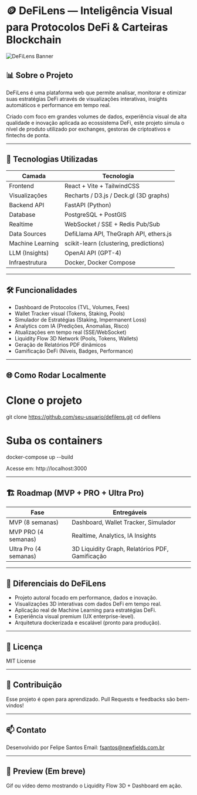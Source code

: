 
# 🪙 DeFiLens — Inteligência Visual para Protocolos DeFi & Carteiras Blockchain

![DeFiLens Banner](https://dummyimage.com/1200x400/0e1117/00ffe1&text=DeFiLens+-+Visualize+Your+DeFi+World)

## 📊 Sobre o Projeto
DeFiLens é uma plataforma web que permite analisar, monitorar e otimizar suas estratégias DeFi através de visualizações interativas, insights automáticos e performance em tempo real.

Criado com foco em grandes volumes de dados, experiência visual de alta qualidade e inovação aplicada ao ecossistema DeFi, este projeto simula o nível de produto utilizado por exchanges, gestoras de criptoativos e fintechs de ponta.

---

## 🚀 Tecnologias Utilizadas

Camada | Tecnologia
--------|-----------
Frontend | React + Vite + TailwindCSS
Visualizações | Recharts / D3.js / Deck.gl (3D graphs)
Backend API | FastAPI (Python)
Database | PostgreSQL + PostGIS
Realtime | WebSocket / SSE + Redis Pub/Sub
Data Sources | DefiLlama API, TheGraph API, ethers.js
Machine Learning | scikit-learn (clustering, predictions)
LLM (Insights) | OpenAI API (GPT-4)
Infraestrutura | Docker, Docker Compose

---

## 🛠️ Funcionalidades

- Dashboard de Protocolos (TVL, Volumes, Fees)
- Wallet Tracker visual (Tokens, Staking, Pools)
- Simulador de Estratégias (Staking, Impermanent Loss)
- Analytics com IA (Predições, Anomalias, Risco)
- Atualizações em tempo real (SSE/WebSocket)
- Liquidity Flow 3D Network (Pools, Tokens, Wallets)
- Geração de Relatórios PDF dinâmicos
- Gamificação DeFi (Níveis, Badges, Performance)

---

## 🌐 Como Rodar Localmente

# Clone o projeto
git clone https://github.com/seu-usuario/defilens.git
cd defilens

# Suba os containers
docker-compose up --build

Acesse em: http://localhost:3000

---

## 🏗️ Roadmap (MVP + PRO + Ultra Pro)

Fase | Entregáveis
----- | -----------
MVP (8 semanas) | Dashboard, Wallet Tracker, Simulador
MVP PRO (4 semanas) | Realtime, Analytics, IA Insights
Ultra Pro (4 semanas) | 3D Liquidity Graph, Relatórios PDF, Gamificação

---

## 🎯 Diferenciais do DeFiLens

- Projeto autoral focado em performance, dados e inovação.
- Visualizações 3D interativas com dados DeFi em tempo real.
- Aplicação real de Machine Learning para estratégias DeFi.
- Experiência visual premium (UX enterprise-level).
- Arquitetura dockerizada e escalável (pronto para produção).

---

## 📄 Licença
MIT License

---

## 🤝 Contribuição
Esse projeto é open para aprendizado. Pull Requests e feedbacks são bem-vindos!

---

## 📫 Contato
Desenvolvido por Felipe Santos
Email: fsantos@newfields.com.br

---

## 🌟 Preview (Em breve)
Gif ou vídeo demo mostrando o Liquidity Flow 3D + Dashboard em ação.
